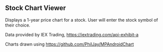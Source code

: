 ## Stock Chart Viewer

Displays a 1-year price chart for a stock. User will enter the stock symbol of their choice.

Data provided by IEX Trading, https://iextrading.com/api-exhibit-a

Charts drawn using https://github.com/PhilJay/MPAndroidChart
